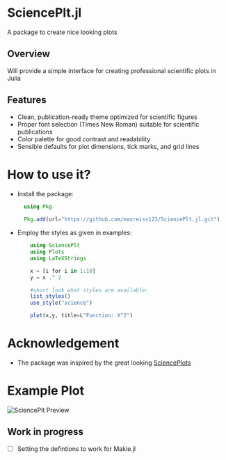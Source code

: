 # SciencePlt.jl

A package to create nice looking plots

## Overview

Will provide a simple interface for creating professional scientific plots in Julia

## Features

- Clean, publication-ready theme optimized for scientific figures
- Proper font selection (Times New Roman) suitable for scientific publications
- Color palette for good contrast and readability
- Sensible defaults for plot dimensions, tick marks, and grid lines


# How to use it?
- Install the package:
  ```julia
    using Pkg
    
    Pkg.add(url="https://github.com/maxreiss123/SciencePlt.jl.git")

    ```
- Employ the styles as given in examples:
  ```julia
      using SciencePlt
      using Plots
      using LaTeXStrings

      x = [i for i in 1:10]
      y = x .^ 2

      #short look what styles are available: 
      list_styles()
      use_style("science") 

      plot(x,y, title=L"Function: X^2")

    ```
 
  
 # Acknowledgement
 - The package was inspired by the great looking [SciencePlots](https://github.com/garrettj403/SciencePlots)

# Example Plot

![SciencePlt Preview](figures/fig01_science.jpg "SciencePlt Screenshot")

## Work in progress
  - [ ] Setting the defintions to work for Makie.jl 